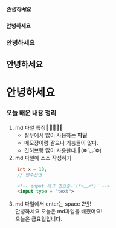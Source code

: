 ##### 안녕하세요
#### 안녕하세요
### 안녕하세요
## 안녕하세요
# 안녕하세요

### 오늘 배운 내용 정리
1. md 파일 특징🧡💛💚💙💜
    - 실무에서 많이 사용하는 **파일**
    - 메모장이랑 같으나 기능들이 많다.
    - 깃허브랑 많이 사용한다.🎈(❁´◡`❁)
2. md 파일에 소스 작성하기
~~~java
    int x = 10;
    // 변수선언
~~~
~~~html
    <!-- input 태그 연습중~`(*>﹏<*)′ -->
    <input type = "text"> 
~~~
3. md 파일에서 enter는 space 2번!  
안녕하세요 오늘은 md파일을 배웠어요!  
오늘은 금요일입니다.
